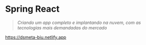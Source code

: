 # Spring React
>  *Criando um app completo e implantando na nuvem, com as tecnologias mais demandadas do mercado*

https://dsmeta-biu.netlify.app
